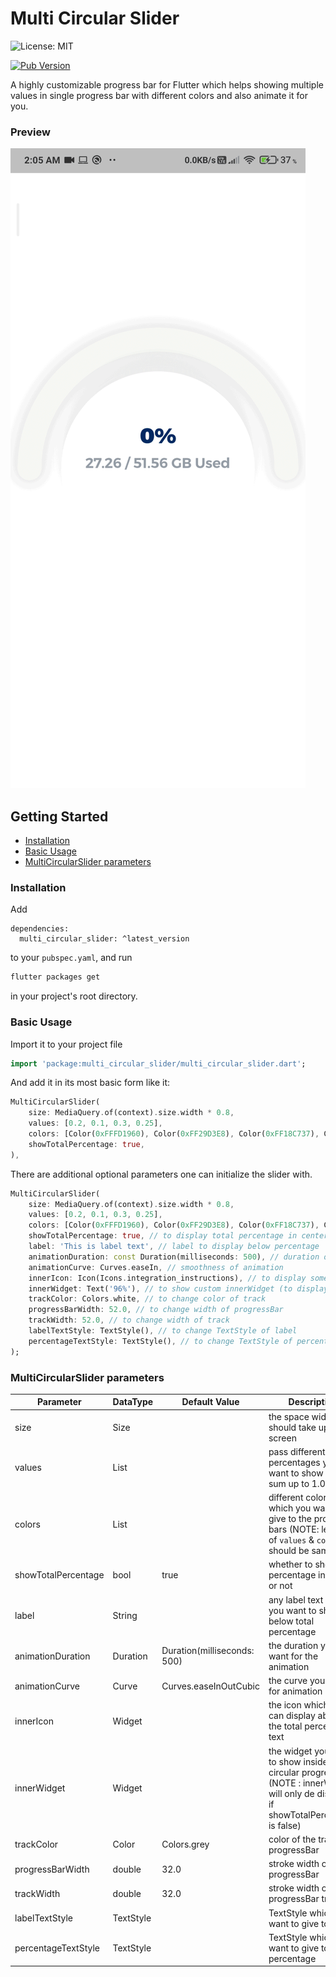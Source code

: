 # Multi Circular Slider

![License: MIT](https://img.shields.io/github/license/mayurnile/multi_circular_slider)

[![Pub Version](https://img.shields.io/pub/v/multi_circular_slider?color=blueviolet)](https://pub.dev/packages/multi_circular_slider)

A highly customizable progress bar for Flutter which helps showing multiple values in single progress bar with different 
colors and also animate it for you.

### Preview

![](./assets/preview.gif)

## Getting Started

- [Installation](#installation)
- [Basic Usage](#basic-usage)
- [MultiCircularSlider parameters](#multicircularslider-parameters)

### Installation

Add

```
dependencies:
  multi_circular_slider: ^latest_version
```

to your `pubspec.yaml`, and run

```bash
flutter packages get
```

in your project's root directory.

### Basic Usage


Import it to your project file

```dart
import 'package:multi_circular_slider/multi_circular_slider.dart';
```

And add it in its most basic form like it:

```dart
MultiCircularSlider(
    size: MediaQuery.of(context).size.width * 0.8,
    values: [0.2, 0.1, 0.3, 0.25],
    colors: [Color(0xFFFD1960), Color(0xFF29D3E8), Color(0xFF18C737), Color(0xFFFFCC05)],
    showTotalPercentage: true,
),

```

There are additional optional parameters one can initialize the slider with.

```dart
MultiCircularSlider(
    size: MediaQuery.of(context).size.width * 0.8,
    values: [0.2, 0.1, 0.3, 0.25],
    colors: [Color(0xFFFD1960), Color(0xFF29D3E8), Color(0xFF18C737), Color(0xFFFFCC05)],
    showTotalPercentage: true, // to display total percentage in center
    label: 'This is label text', // label to display below percentage
    animationDuration: const Duration(milliseconds: 500), // duration of animation
    animationCurve: Curves.easeIn, // smoothness of animation
    innerIcon: Icon(Icons.integration_instructions), // to display some icon related to text
    innerWidget: Text('96%'), // to show custom innerWidget (to display set showTotalPercentage to false)
    trackColor: Colors.white, // to change color of track
    progressBarWidth: 52.0, // to change width of progressBar
    trackWidth: 52.0, // to change width of track
    labelTextStyle: TextStyle(), // to change TextStyle of label
    percentageTextStyle: TextStyle(), // to change TextStyle of percentage
);
```

### MultiCircularSlider parameters

| Parameter | DataType | Default Value | Description |
| ------ | ------ | ------ | ------ |
| size | Size | | the space widget should take up on screen |
| values | List<double> | | pass different percentages you want to show which sum up to 1.0 or less |
| colors | List<Color> | | different colors which you want to give to the progress bars (NOTE: length of `values` & `colors` should be same) |
| showTotalPercentage | bool | true | whether to show total percentage in center or not |
| label | String | | any label text which you want to show below total percentage |
| animationDuration | Duration | Duration(milliseconds: 500) | the duration you want for the animation |
| animationCurve | Curve | Curves.easeInOutCubic | the curve you want for animation |
| innerIcon | Widget | | the icon which you can display above the total percentage text |
| innerWidget | Widget | | the widget you want to show inside the circular progress bar (NOTE : innerWidget will only de displayed if showTotalPercentage is false) |
| trackColor | Color | Colors.grey | color of the track of progressBar |
| progressBarWidth | double | 32.0 | stroke width of the progressBar |
| trackWidth | double | 32.0 | stroke width of the progressBar track |
| labelTextStyle | TextStyle | | TextStyle which you want to give to label |
| percentageTextStyle | TextStyle | | TextStyle which you want to give to percentage |
